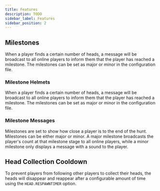 ```yaml
---
title: Features
description: TODO
sidebar_label: Features
sidebar_position: 2
---
```


## Milestones
When a player finds a certain number of heads, a message will be broadcast to all online players to inform them that the player has reached a milestone. The milestones can be set as major or minor in the configuration file.

### Milestone Helmets
When a player finds a certain number of heads, a message will be broadcast to all online players to inform them that the player has reached a milestone. The milestones can be set as major or minor in the configuration file.

### Milestone Messages
Milestones are set to show how close a player is to the end of the hunt. Milestones can be either major or minor. A major milestone broadcasts the player's count at that milestone stage to all online players, while a minor milestone only displays a message with a sound to the player.

## Head Collection Cooldown
To prevent players from following other players to collect their heads, the heads will disappear and reappear after a configurable amount of time using the `HEAD.RESPAWNTIMER` option.